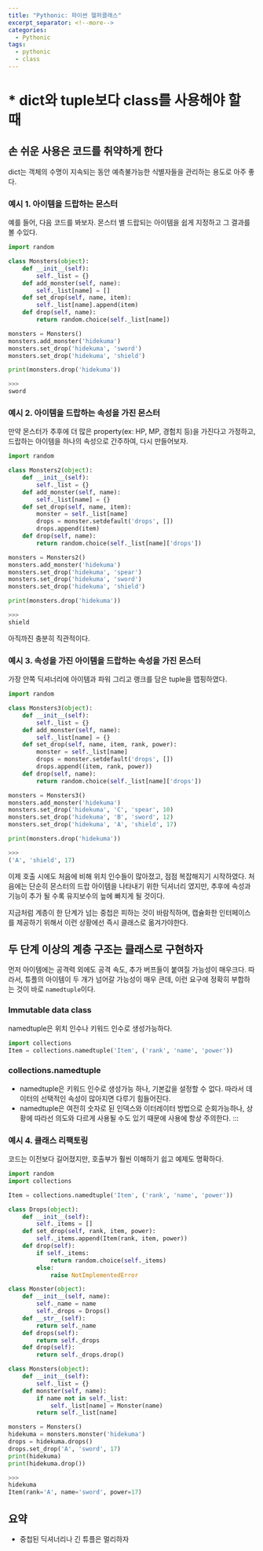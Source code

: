 ```yaml
---
title: "Pythonic: 파이썬 헬퍼클래스"
excerpt_separator: <!--more-->
categories:
  - Pythonic
tags: 
  - pythonic
  - class 
---
```

# * dict와 tuple보다 class를 사용해야 할 때
## 손 쉬운 사용은 코드를 취약하게 한다
dict는 객체의 수명이 지속되는 동안 예측불가능한 식별자들을 관리하는 용도로 아주 좋다.

### 예시 1. 아이템을 드랍하는 몬스터
예를 들어, 다음 코드를 봐보자. 몬스터 별 드랍되는 아이템을 쉽게 지정하고 그 결과를 볼 수있다.
```python
import random

class Monsters(object):
    def __init__(self):
        self._list = {}
    def add_monster(self, name):
        self._list[name] = []
    def set_drop(self, name, item):
        self._list[name].append(item)
    def drop(self, name):
        return random.choice(self._list[name])

monsters = Monsters()
monsters.add_monster('hidekuma')
monsters.set_drop('hidekuma', 'sword')
monsters.set_drop('hidekuma', 'shield')

print(monsters.drop('hidekuma'))

>>>
sword
```
<!--more-->

### 예시 2. 아이템을 드랍하는 속성을 가진 몬스터
만약 몬스터가 추후에 더 많은 property(ex: HP, MP, 경험치 등)을 가진다고 가정하고, 드랍하는 아이템을 하나의 속성으로 간주하여, 다시 만들어보자.
```python
import random

class Monsters2(object):
    def __init__(self):
        self._list = {}
    def add_monster(self, name):
        self._list[name] = {}
    def set_drop(self, name, item):
        monster = self._list[name]
        drops = monster.setdefault('drops', [])
        drops.append(item)
    def drop(self, name):
        return random.choice(self._list[name]['drops'])

monsters = Monsters2()
monsters.add_monster('hidekuma')
monsters.set_drop('hidekuma', 'spear')
monsters.set_drop('hidekuma', 'sword')
monsters.set_drop('hidekuma', 'shield')

print(monsters.drop('hidekuma'))

>>>
shield
```
아직까진 충분히 직관적이다.

### 예시 3. 속성을 가진 아이템을 드랍하는 속성을 가진 몬스터
가장 안쪽 딕셔너리에 아이템과 파워 그리고 랭크를 담은 tuple을 맵핑하였다.
```python
import random

class Monsters3(object):
    def __init__(self):
        self._list = {}
    def add_monster(self, name):
        self._list[name] = {}
    def set_drop(self, name, item, rank, power):
        monster = self._list[name]
        drops = monster.setdefault('drops', [])
        drops.append((item, rank, power))
    def drop(self, name):
        return random.choice(self._list[name]['drops'])

monsters = Monsters3()
monsters.add_monster('hidekuma')
monsters.set_drop('hidekuma', 'C', 'spear', 10)
monsters.set_drop('hidekuma', 'B', 'sword', 12)
monsters.set_drop('hidekuma', 'A', 'shield', 17)

print(monsters.drop('hidekuma'))

>>>
('A', 'shield', 17)
```
이제 호출 시에도 처음에 비해 위치 인수들이 많아졌고, 점점 복잡해지기 시작하였다. 처음에는 단순히 몬스터의 드랍 아이템을 나타내기 위한 딕셔너리 였지만, 추후에 속성과 기능이 추가 될 수록 유지보수의 늪에 빠지게 될 것이다.

지금처럼 계층이 한 단계가 넘는 중첩은 피하는 것이 바람직하며, 캡슐화한 인터페이스를 제공하기 위해서 이런 상황에선 즉시 클래스로 옮겨가야한다.

## 두 단계 이상의 계층 구조는 클래스로 구현하자
먼저 아이템에는 공격력 외에도 공격 속도, 추가 버프들이 붙여질 가능성이 매우크다. 따라서, 튜플의 아이템이 두 개가 넘어갈 가능성이 매우 큰데, 이런 요구에 정확히 부합하는 것이 바로 `namedtuple`이다.

### Immutable data class
namedtuple은 위치 인수나 키워드 인수로 생성가능하다.
```python
import collections
Item = collections.namedtuple('Item', ('rank', 'name', 'power'))
```

### collections.namedtuple
- namedtuple은 키워드 인수로 생성가능 하나, 기본값을 설정할 수 없다. 따라서 데이터의 선택적인 속성이 많아지면 다루기 힘들어진다.
- namedtuple은 여전히 숫자로 된 인덱스와 이터레이터 방법으로 순회가능하나, 상황에 따라선 의도와 다르게 사용될 수도 있기 때문에 사용에 항상 주의한다.
:::

### 예시 4. 클래스 리팩토링
코드는 이전보다 길어졌지만, 호출부가 훨씬 이해하기 쉽고 예제도 명확하다.
```python
import random
import collections

Item = collections.namedtuple('Item', ('rank', 'name', 'power'))

class Drops(object):
    def __init__(self):
        self._items = []
    def set_drop(self, rank, item, power):
        self._items.append(Item(rank, item, power))
    def drop(self):
        if self._items:
            return random.choice(self._items)
        else:
            raise NotImplementedError

class Monster(object):
    def __init__(self, name):
        self._name = name
        self._drops = Drops()
    def __str__(self):
        return self._name
    def drops(self):
        return self._drops
    def drop(self):
        return self._drops.drop()

class Monsters(object):
    def __init__(self):
        self._list = {}
    def monster(self, name):
        if name not in self._list:
            self._list[name] = Monster(name)
        return self._list[name]

monsters = Monsters()
hidekuma = monsters.monster('hidekuma')
drops = hidekuma.drops()
drops.set_drop('A', 'sword', 17)
print(hidekuma)
print(hidekuma.drop())

>>>
hidekuma
Item(rank='A', name='sword', power=17)
```

## 요약
- 중첩된 딕셔너리나 긴 튜플은 멀리하자
